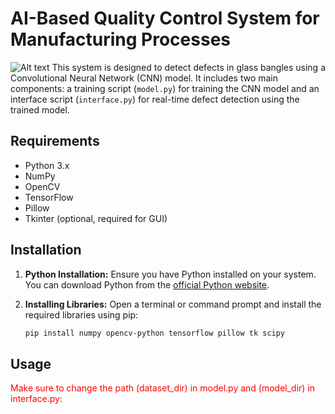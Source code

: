 # AI-Based Quality Control System for Manufacturing Processes
![Alt text]([path/to/image.jpg](https://github.com/amine10a/Quality/blob/main/Screenshot%202024-03-31%20023531.png))
This system is designed to detect defects in glass bangles using a Convolutional Neural Network (CNN) model. It includes two main components: a training script (`model.py`) for training the CNN model and an interface script (`interface.py`) for real-time defect detection using the trained model.

## Requirements

- Python 3.x
- NumPy
- OpenCV
- TensorFlow
- Pillow
- Tkinter (optional, required for GUI)

## Installation

1. **Python Installation:** Ensure you have Python installed on your system. You can download Python from the [official Python website](https://www.python.org/downloads/).

2. **Installing Libraries:** Open a terminal or command prompt and install the required libraries using pip:

   ```bash
   pip install numpy opencv-python tensorflow pillow tk scipy
    ```
## Usage
<span style="color:red;">Make sure to change the path (dataset_dir) in model.py and (model_dir) in interface.py:</span>


   
   


